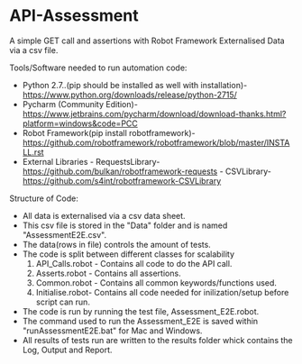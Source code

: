 # API-Assessment
A simple GET call and assertions with Robot Framework
Externalised Data via a csv file.

Tools/Software needed to run automation code:
  - Python 2.7..(pip should be installed as well with installation)-https://www.python.org/downloads/release/python-2715/
  - Pycharm (Community Edition)-https://www.jetbrains.com/pycharm/download/download-thanks.html?platform=windows&code=PCC
  - Robot Framework(pip install robotframework)-https://github.com/robotframework/robotframework/blob/master/INSTALL.rst 
  - External Libraries  - RequestsLibrary-https://github.com/bulkan/robotframework-requests
                       - CSVLibrary-https://github.com/s4int/robotframework-CSVLibrary
                      

Structure of Code:
 - All data is externalised via a csv data sheet.
 - This csv file is stored in the "Data" folder and is named "AssessmentE2E.csv".
 - The data(rows in file) controls the amount of tests.
 - The code is split between different classes for scalability 
    1. API_Calls.robot - Contains all code to do the API call.
    2. Asserts.robot   - Contains all assertions.
    3. Common.robot    - Contains all common keywords/functions used.
    4. Initialise.robot- Contains all code needed for inilization/setup before script can run.
 - The code is run by running the test file, Assessment_E2E.robot.
 - The command used to run the Assessment_E2E is saved within "runAssessmentE2E.bat" for Mac and Windows.
 - All results of tests run are written to the results folder whick contains the Log, Output and Report.
 
